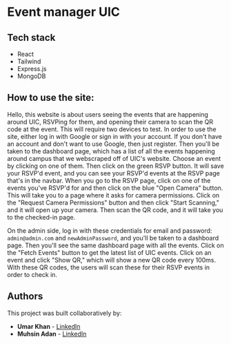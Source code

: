 # Event manager UIC

## Tech stack

- React
- Tailwind
- Express.js
- MongoDB

## How to use the site:

Hello, this website is about users seeing the events that are happening around UIC, RSVPing for them, and opening their camera to scan the QR code at the event. This will require two devices to test. In order to use the site, either log in with Google or sign in with your account. If you don't have an account and don't want to use Google, then just register. Then you'll be taken to the dashboard page, which has a list of all the events happening around campus that we webscraped off of UIC's website. Choose an event by clicking on one of them. Then click on the green RSVP button. It will save your RSVP'd event, and you can see your RSVP'd events at the RSVP page that's in the navbar. When you go to the RSVP page, click on one of the events you've RSVP'd for and then click on the blue "Open Camera" button. This will take you to a page where it asks for camera permissions. Click on the "Request Camera Permissions" button and then click "Start Scanning," and it will open up your camera. Then scan the QR code, and it will take you to the checked-in page. 

On the admin side, log in with these credentials for email and password: `admin@admin.com` and `newAdminPassword`, and you'll be taken to a dashboard page. Then you'll see the same dashboard page with all the events. Click on the "Fetch Events" button to get the latest list of UIC events. Click on an event and click "Show QR," which will show a new QR code every 100ms. With these QR codes, the users will scan these for their RSVP events in order to check in.

## Authors

This project was built collaboratively by:

- **Umar Khan** - [LinkedIn](https://www.linkedin.com/in/umarkhan394/)
- **Muhsin Adan** - [LinkedIn](https://www.linkedin.com/in/muhsin-adan-916026227/)
